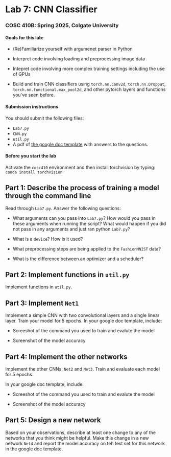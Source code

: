 # Lab 7: CNN Classifier

### COSC 410B: Spring 2025, Colgate University

#### Goals for this lab: 

* (Re)Familiarize yourself with argumenet parser in Python

* Interpret code involving loading and preprocessing image data

* Intepret code involving more complex training settings including the use of GPUs

* Build and train CNN classifiers using `torch.nn.Conv2d`, `torch.nn.Dropout`, `torch.nn.functional.max_pool2d`, and other pytorch layers and functions you've seen before. 

#### Submission instructions

You should submit the following files: 

* `Lab7.py`
* `CNN.py`
* `util.py`
* A pdf of [the google doc template](https://docs.google.com/document/d/1Ya9fOFjm8mxQyWiVCD4rFuwDdmLnvKs0DakeQK7u4HU/edit?usp=sharing) with answers to the questions. 



#### Before you start the lab

Activate the `cosc410` environment and then install torchvision by typing: `conda install torchvision`


## Part 1: Describe the process of training a model through the command line

Read through `Lab7.py`. Answer the following questions: 

* What arguments can you pass into `Lab7.py`? How would you pass in these arguments when running the script? What would happen if you did not pass in any arguments and just ran python `Lab7.py`?

* What is a `device`? How is it used? 

* What preprocessing steps are being applied to the `FashionMNIST` data? 

* What is the difference between an optimizer and a scheduler?

## Part 2: Implement functions in `util.py` 
Implement functions in `util.py`. 


## Part 3: Implement `Net1`

Implement a simple CNN with two convolutional layers and a single linear layer. Train your model for 5 epochs. In your google doc template, include: 

* Screeshot of the command you used to train and evalute the model

* Screenshot of the model accuracy 


## Part 4: Implement the other networks

Implement the other CNNs: `Net2` and `Net3`. Train and evaluate each model for 5 epochs. 

In your google doc template, include: 

* Screeshot of the command you used to train and evalute the model

* Screenshot of the model accuracy 


## Part 5: Design a new network

Based on your observations, describe at least one change to any of the networks that you think might be helpful. Make this change in a new network `Net4` and report the model accuracy on teh test set for this network in the google doc template. 





